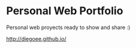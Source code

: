 # Personal Web Portfolio

Personal web proyects ready to show and share :)

<http://diegoee.github.io/>
